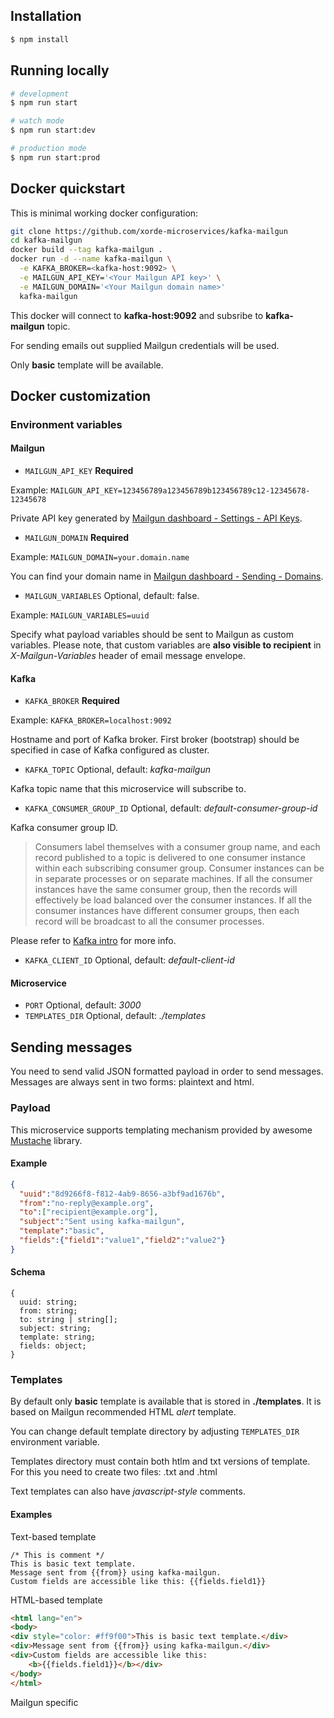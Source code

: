 ## Installation

```bash
$ npm install
```

## Running locally

```bash
# development
$ npm run start

# watch mode
$ npm run start:dev

# production mode
$ npm run start:prod
```

## Docker quickstart

This is minimal working docker configuration:

```bash
git clone https://github.com/xorde-microservices/kafka-mailgun
cd kafka-mailgun
docker build --tag kafka-mailgun .
docker run -d --name kafka-mailgun \
  -e KAFKA_BROKER=<kafka-host:9092> \
  -e MAILGUN_API_KEY='<Your Mailgun API key>' \
  -e MAILGUN_DOMAIN='<Your Mailgun domain name>'
  kafka-mailgun
```

This docker will connect to **kafka-host:9092** and subsribe to **kafka-mailgun** topic.

For sending emails out supplied Mailgun credentials will be used.

Only **basic** template will be available.

## Docker customization

### Environment variables

#### Mailgun
* `MAILGUN_API_KEY` **Required**

Example: `MAILGUN_API_KEY=123456789a123456789b123456789c12-12345678-12345678`

Private API key generated by [Mailgun dashboard - Settings - API Keys](https://app.mailgun.com/app/account/security/api_keys). 

* `MAILGUN_DOMAIN` **Required**

Example: `MAILGUN_DOMAIN=your.domain.name`

You can find your domain name in [Mailgun dashboard - Sending - Domains](https://app.mailgun.com/app/sending/domains).

* `MAILGUN_VARIABLES` Optional, default: false.

Example: `MAILGUN_VARIABLES=uuid`

Specify what payload variables should be sent to Mailgun as custom variables. Please note, that custom variables are **also visible to recipient** in _X-Mailgun-Variables_ header of email message envelope.

#### Kafka
* `KAFKA_BROKER` **Required**

Example: `KAFKA_BROKER=localhost:9092`

Hostname and port of Kafka broker. First broker (bootstrap) should be specified in case of Kafka configured as cluster.

* `KAFKA_TOPIC` Optional, default: _kafka-mailgun_

Kafka topic name that this microservice will subscribe to.

* `KAFKA_CONSUMER_GROUP_ID` Optional, default: _default-consumer-group-id_

Kafka consumer group ID.

> Consumers label themselves with a consumer group name, and each record published to a topic is delivered to one consumer instance within each subscribing consumer group. Consumer instances can be in separate processes or on separate machines.
If all the consumer instances have the same consumer group, then the records will effectively be load balanced over the consumer instances.
If all the consumer instances have different consumer groups, then each record will be broadcast to all the consumer processes.

Please refer to [Kafka intro](https://kafka.apache.org/intro) for more info.

* `KAFKA_CLIENT_ID` Optional, default: _default-client-id_

#### Microservice
* `PORT` Optional, default: _3000_
* `TEMPLATES_DIR` Optional, default: _./templates_

## Sending messages

You need to send valid JSON formatted payload in order to send messages.
Messages are always sent in two forms: plaintext and html.

### Payload

This microservice supports templating mechanism provided by awesome [Mustache](https://www.npmjs.com/package/mustache) library.

#### Example

```json
{
  "uuid":"8d9266f8-f812-4ab9-8656-a3bf9ad1676b",
  "from":"no-reply@example.org",
  "to":["recipient@example.org"],
  "subject":"Sent using kafka-mailgun",
  "template":"basic",
  "fields":{"field1":"value1","field2":"value2"}
}
```

#### Schema

```
{
  uuid: string;
  from: string;
  to: string | string[];
  subject: string;
  template: string;
  fields: object;
}
```

### Templates

By default only **basic** template is available that is stored in **./templates**. It is based on Mailgun recommended HTML _alert_ template.

You can change default template directory by adjusting `TEMPLATES_DIR` environment variable.

Templates directory must contain both htlm and txt versions of template. For this you need to create two files: _<template-name>_.txt and _<template-name>_.html

Text templates can also have _javascript-style_ comments.

#### Examples

Text-based template
```
/* This is comment */
This is basic text template.
Message sent from {{from}} using kafka-mailgun.
Custom fields are accessible like this: {{fields.field1}} 
```

HTML-based template
```html
<html lang="en">
<body>
<div style="color: #ff9f00">This is basic text template.</div>
<div>Message sent from {{from}} using kafka-mailgun.</div>
<div>Custom fields are accessible like this: 
    <b>{{fields.field1}}</b></div>
</body>
</html>
```

Mailgun specific 